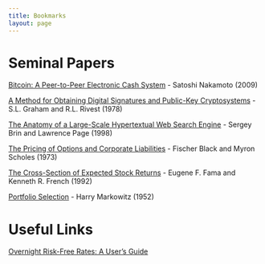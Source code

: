 ```yaml
---
title: Bookmarks
layout: page
---
```


# Seminal Papers

[Bitcoin: A Peer-to-Peer Electronic Cash System](https://bitcoin.org/bitcoin.pdf) - Satoshi Nakamoto (2009)

[A Method for Obtaining Digital Signatures and Public-Key Cryptosystems](https://dl.acm.org/doi/pdf/10.1145/359340.359342) - S.L. Graham and R.L. Rivest (1978)

[The Anatomy of a Large-Scale Hypertextual Web Search Engine](http://infolab.stanford.edu/~backrub/google.html?ref=tlouarn.com) - Sergey Brin and Lawrence Page (1998)

[The Pricing of Options and Corporate Liabilities](https://www.cs.princeton.edu/courses/archive/fall09/cos323/papers/black_scholes73.pdf) - Fischer Black and Myron Scholes (1973)

[The Cross-Section of Expected Stock Returns](https://www.ivey.uwo.ca/media/3775518/the_cross-section_of_expected_stock_returns.pdf) - Eugene F. Fama and Kenneth R. French (1992)

[Portfolio Selection](https://www.math.hkust.edu.hk/~maykwok/courses/ma362/07F/markowitz_JF.pdf) - Harry Markowitz (1952)


# Useful Links

[Overnight Risk-Free Rates: A User’s Guide](https://www.fsb.org/uploads/P040619-1.pdf)

